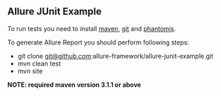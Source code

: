 [phantomjs]: http://phantomjs.org/download.html
[maven]: http://maven.apache.org/
[git]: http://git-scm.com/

## Allure JUnit Example

To run tests you need to install [maven][maven], [git][git] and [phantomjs][phantomjs].

To generate Allure Report you should perform following steps:

* git clone git@github.com:allure-framework/allure-junit-example.git
* mvn clean test
* mvn site

**NOTE: required maven version 3.1.1 or above**
